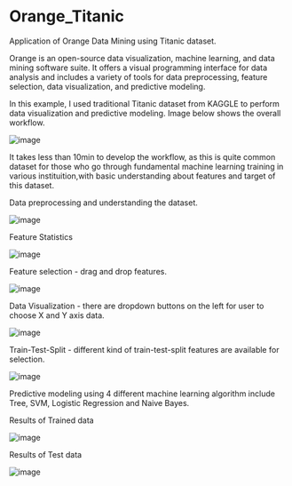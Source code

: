 # Orange_Titanic
Application of Orange Data Mining using Titanic dataset.

Orange is an open-source data visualization, machine learning, and data mining software suite. It offers a visual programming interface for data analysis and includes a variety of tools for data preprocessing, feature selection, data visualization, and predictive modeling.

In this example, I used traditional Titanic dataset from KAGGLE to perform data visualization and predictive modeling. Image below shows the overall workflow.

![image](https://github.com/smoonlee1503/Orange_Titanic/assets/138969951/2e384583-8a28-4968-a8f3-e4505017c2b3)

It takes less than 10min to develop the workflow, as this is quite common dataset for those who go through fundamental machine learning training in various instituition,with basic understanding about features and target of this dataset.

Data preprocessing and understanding the dataset.

![image](https://github.com/smoonlee1503/Orange_Titanic/assets/138969951/0fafccf2-b026-48c7-8af5-5190c26f338a)

Feature Statistics

![image](https://github.com/smoonlee1503/Orange_Titanic/assets/138969951/b988d7ee-c9a0-4135-ba49-2a6e72c52edf)

Feature selection - drag and drop features.

![image](https://github.com/smoonlee1503/Orange_Titanic/assets/138969951/17602ee9-1f6c-446a-a5fb-7131efeb793d)

Data Visualization - there are dropdown buttons on the left for user to choose X and Y axis data.

![image](https://github.com/smoonlee1503/Orange_Titanic/assets/138969951/c42924e6-0d34-4768-8425-091e4d6c601b)

Train-Test-Split - different kind of train-test-split features are available for selection.

![image](https://github.com/smoonlee1503/Orange_Titanic/assets/138969951/181dbb17-d2e1-475e-a690-49fdde9ac277)

Predictive modeling using 4 different machine learning algorithm include Tree, SVM, Logistic Regression and Naive Bayes.

Results of Trained data

![image](https://github.com/smoonlee1503/Orange_Titanic/assets/138969951/763a2672-6ab4-4e57-b463-de89b642977a)

Results of Test data

![image](https://github.com/smoonlee1503/Orange_Titanic/assets/138969951/0edfb55b-c730-497f-9ce2-5befb6f26d3c)

